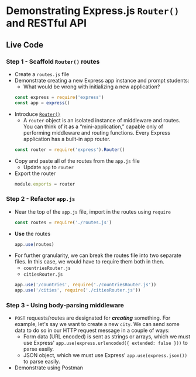 # Demonstrating Express.js `Router()` and RESTful API

## **Live Code**

### **Step 1** - Scaffold `Router()` routes

- Create a `routes.js` file
- Demonstrate creating a new Express app instance and prompt students:
  - What would be wrong with initializing a new application?
  ```js
  const express = require('express')
  const app = express()
  ```
- Introduce [`Router()`](https://expressjs.com/en/4x/api.html#router)
  - A `router` object is an isolated instance of middleware and routes. You can think of it as a “mini-application,” capable only of performing middleware and routing functions. Every Express application has a built-in app router.
  ```js
  const router = require('express').Router()
  ```
- Copy and paste all of the routes from the `app.js` file
  - Update `app` to `router`
- Export the router
  ```js
  module.exports = router
  ```

### **Step 2** - Refactor `app.js`

- Near the top of the `app.js` file, import in the routes using `require`
  ```js
  const routes = require('./routes.js')
  ```
- **Use** the routes
  ```js
  app.use(routes)
  ```
- For further granularity, we can break the routes file into two separate files. In this case, we would have to require them both in then.
  - `countriesRouter.js`
  - `citiesRouter.js`
  ```js
  app.use('/countries', require('./countriesRouter.js'))
  app.use('/cities', require('./citiesRouter.js'))
  ```

### **Step 3** - Using body-parsing middleware

- `POST` requests/routes are designated for ***creating*** something. For example, let's say we want to create a new `city`. We can send some data to do so in our HTTP request message in a couple of ways:
  - Form data (URL encoded) is sent as strings or arrays, which we must use Express' `app.use(express.urlencoded({ extended: false }))` to parse easily.
  - JSON object, which we must use Express' `app.use(express.json())` to parse easily.
- Demonstrate using Postman
